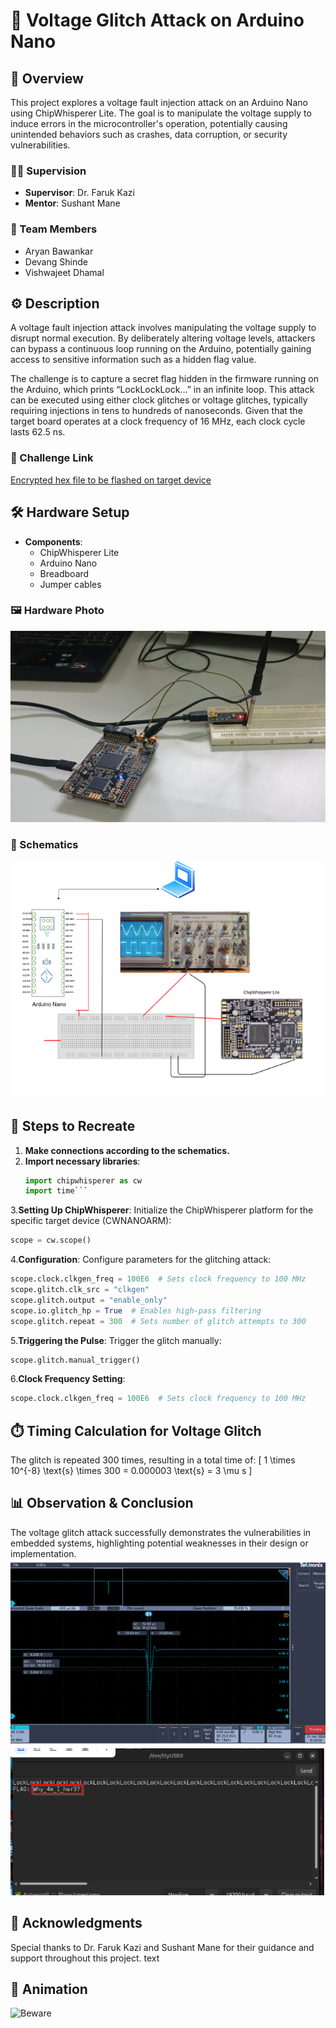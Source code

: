# 🔌 Voltage Glitch Attack on Arduino Nano

## 📜 Overview

This project explores a voltage fault injection attack on an Arduino Nano using ChipWhisperer Lite. The goal is to manipulate the voltage supply to induce errors in the microcontroller's operation, potentially causing unintended behaviors such as crashes, data corruption, or security vulnerabilities.

### 👨‍🏫 Supervision

- **Supervisor**: Dr. Faruk Kazi
- **Mentor**: Sushant Mane

### 👤 Team Members

- Aryan Bawankar
- Devang Shinde
- Vishwajeet Dhamal

## ⚙️ Description

A voltage fault injection attack involves manipulating the voltage supply to disrupt normal execution. By deliberately altering voltage levels, attackers can bypass a continuous loop running on the Arduino, potentially gaining access to sensitive information such as a hidden flag value. 

The challenge is to capture a secret flag hidden in the firmware running on the Arduino, which prints “LockLockLock…” in an infinite loop. This attack can be executed using either clock glitches or voltage glitches, typically requiring injections in tens to hundreds of nanoseconds. Given that the target board operates at a clock frequency of 16 MHz, each clock cycle lasts 62.5 ns.

### 🔗 Challenge Link

[Encrypted hex file to be flashed on target device](https://github.com/Riscure/Rhme-2016/blob/master/challenges/binaries/fiesta/fiesta.hex)

## 🛠️ Hardware Setup

- **Components**:
  - ChipWhisperer Lite
  - Arduino Nano
  - Breadboard
  - Jumper cables

### 🖼️ Hardware Photo

![Hardware Setup](images/image.png)

### 📐 Schematics

![Schematic Diagram](images/image1.png)

## 📝 Steps to Recreate

1. **Make connections according to the schematics.**
2. **Import necessary libraries**:
   ```python
   import chipwhisperer as cw
   import time```
3.**Setting Up ChipWhisperer**:
Initialize the ChipWhisperer platform for the specific target device (CWNANOARM):
```python
scope = cw.scope()
```
4.**Configuration**:
Configure parameters for the glitching attack:
```python
scope.clock.clkgen_freq = 100E6  # Sets clock frequency to 100 MHz
scope.glitch.clk_src = "clkgen"
scope.glitch.output = "enable_only"
scope.io.glitch_hp = True  # Enables high-pass filtering
scope.glitch.repeat = 300  # Sets number of glitch attempts to 300
```
5.**Triggering the Pulse**:
Trigger the glitch manually:
```python
scope.glitch.manual_trigger()
```
6.**Clock Frequency Setting**: 
  ```python
  scope.clock.clkgen_freq = 100E6  # Sets clock frequency to 100 MHz
```
## ⏱️ Timing Calculation for Voltage Glitch 
The glitch is repeated 300 times, resulting in a total time of:
[
1 \times 10^{-8} \text{s} \times 300 = 0.000003 \text{s} = 3 \mu s
]

## **📊 Observation & Conclusion**
The voltage glitch attack successfully demonstrates the vulnerabilities in embedded systems, highlighting potential weaknesses in their design or implementation.
![Oscilloscope](images/image3.png)
![Output](images/image2.png)
## 🎉 **Acknowledgments**
Special thanks to Dr. Faruk Kazi and Sushant Mane for their guidance and support throughout this project.
text

## 🎥 Animation

![Beware](https://tenor.com/bopcc.gif)
